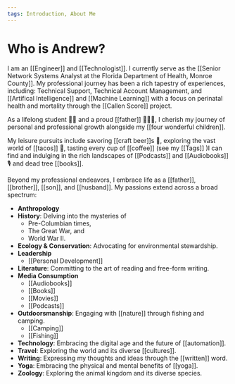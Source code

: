 ```yaml
---
tags: Introduction, About Me
---
```

# Who is Andrew?

I am an [[Engineer]] and [[Technologist]]. I currently serve as the [[Senior Network Systems Analyst at the Florida Department of Health, Monroe County]]. My professional journey has been a rich tapestry of experiences, including: Technical Support, Technical Account Management, and [[Artifical Intelligence]] and [[Machine Learning]] with a focus on perinatal health and mortality through the [[Callen Score]] project.  

As a lifelong student 👨‍🎓 and a proud [[father]] 👨‍👧‍👧, I cherish my journey of personal and professional growth alongside my [[four wonderful children]]. 

My leisure pursuits include savoring [[craft beer]]s 🍺, exploring the vast world of [[tacos]] 🌮, tasting every cup of [[coffee]] (see my [[Tags]] )I can find and indulging in the rich landscapes of [[Podcasts]] and [[Audiobooks]] 🎙️ and dead tree [[books]].

Beyond my professional endeavors, I embrace life as a [[father]], [[brother]], [[son]], and [[husband]]. My passions extend across a broad spectrum:

- **Anthropology**
- **History**: Delving into the mysteries of 
	- Pre-Columbian times, 
	- The Great War, and 
	- World War II.
- **Ecology & Conservation**: Advocating for environmental stewardship.
- **Leadership**
	- [[Personal Development]]
- **Literature**: Committing to the art of reading and free-form writing.
- **Media Consumption**
	- [[Audiobooks]]
	- [[Books]]
	- [[Movies]]
	- [[Podcasts]]
- **Outdoorsmanship**: Engaging with [[nature]] through fishing and camping.
	- [[Camping]]
	- [[Fishing]]
- **Technology**: Embracing the digital age and the future of [[automation]].
- **Travel**: Exploring the world and its diverse [[cultures]].
- **Writing**: Expressing my thoughts and ideas through the [[written]] word.
- **Yoga**: Embracing the physical and mental benefits of [[yoga]].
- **Zoology**: Exploring the animal kingdom and its diverse species.